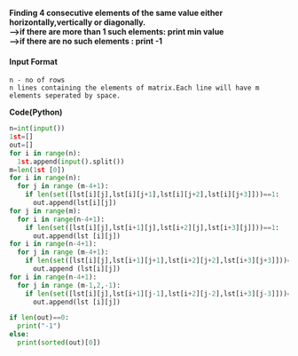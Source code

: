 **Finding 4 consecutive elements of the same value either horizontally,vertically or diagonally.</br>**
**-->if there are more than 1 such elements: print min value</br>**
**-->if there are no such elements : print -1**

#### Input Format</br>
```
n - no of rows 
n lines containing the elements of matrix.Each line will have m elements seperated by space. 
```
**Code(Python)**
``` py
n=int(input())
1st=[]
out=[]
for i in range(n):
  1st.append(input().split())
m=len(1st [0])
for i in range(n):
  for j in range (m-4+1):
    if len(set([lst[i][j],lst[i][j+1],lst[i][j+2],lst[i][j+3]]))==1: 
      out.append(lst[i][j])
for j in range(m):
  for i in range(n-4+1):
    if len(set([lst[i][j],lst[i+1][j],lst[i+2][j],lst[i+3][j]]))==1:
      out.append(lst [i][j])
for i in range(n-4+1):
  for j in range (m-4+1):
    if len(set([lst[i][j],lst[i+1][j+1],lst[i+2][j+2],lst[i+3][j+3]]))==1: 
      out.append (lst[i][j])
for i in range(n-4+1):
  for j in range (m-1,2,-1):
    if len(set([lst[i][j],lst[i+1][j-1],lst[i+2][j-2],lst[i+3][j-3]]))==1: 
      out.append(lst [i][j])

if len(out)==0:
  print("-1")
else:
  print(sorted(out)[0])
  ```
